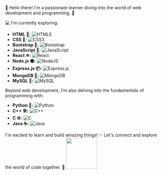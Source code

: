 👋 Hello there! I'm a passionate learner diving into the world of web development and programming. 🚀

💻 I'm currently exploring:

* **HTML 🧱:** ![HTML5](https://img.shields.io/badge/html5-%23E34F26.svg?style=for-the-badge&logo=html5&logoColor=white)
* **CSS 🎨:** ![CSS3](https://img.shields.io/badge/css3-%231572B6.svg?style=for-the-badge&logo=css3&logoColor=white)
* **Bootstrap 👢:** ![Bootstrap](https://img.shields.io/badge/bootstrap-%23563D7C.svg?style=for-the-badge&logo=bootstrap&logoColor=white)
* **JavaScript 📜:** ![JavaScript](https://img.shields.io/badge/javascript-%23323330.svg?style=for-the-badge&logo=javascript&logoColor=%23F7DF1E)
* **React ⚛️:** ![React](https://img.shields.io/badge/react-%2320232a.svg?style=for-the-badge&logo=react&logoColor=%2361DAFB)
* **Node.js 🟢:** ![NodeJS](https://img.shields.io/badge/node.js-%2343853D.svg?style=for-the-badge&logo=node.js&logoColor=white)
* **Express.js 📦:** ![Express.js](https://img.shields.io/badge/express.js-%23404d59.svg?style=for-the-badge&logo=express&logoColor=%2361DAFB)
* **MongoDB 🍃:** ![MongoDB](https://img.shields.io/badge/MongoDB-%234EA94B.svg?style=for-the-badge&logo=mongodb&logoColor=white)
* **MySQL 🐬:** ![MySQL](https://img.shields.io/badge/mysql-%2300f.svg?style=for-the-badge&logo=mysql&logoColor=white)

Beyond web development, I'm also delving into the fundamentals of programming with:

* **Python 🐍:** ![Python](https://img.shields.io/badge/python-3670A0?style=for-the-badge&logo=python&logoColor=ffdd54)
* **C++ 🛠️:** ![C++](https://img.shields.io/badge/c++-%2300599C.svg?style=for-the-badge&logo=c%2B%2B&logoColor=white)
* **C ⚙️:** ![C](https://img.shields.io/badge/c-%2300599C.svg?style=for-the-badge&logo=c&logoColor=white)
* **Java ☕:** ![Java](https://img.shields.io/badge/java-%23ED8B00.svg?style=for-the-badge&logo=java&logoColor=white)

I'm excited to learn and build amazing things! ✨ Let's connect and explore the world of code together. 🤝
<img src="https://user-images.githubusercontent.com/74038190/212257472-08e52665-c503-4bd9-aa20-f5a4dae769b5.gif" width="100">
